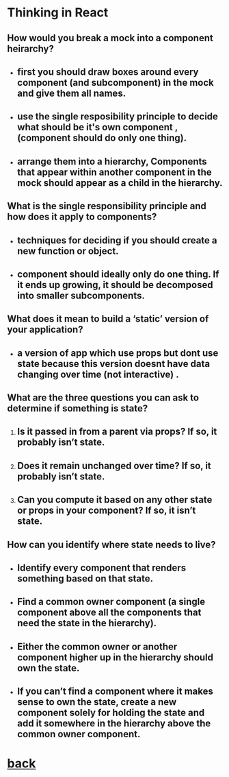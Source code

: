 # Thinking in React

## How would you break a mock into a component heirarchy?
+ ## first you should  draw boxes around every component (and subcomponent) in the mock and give them all names.
+ ## use the single resposibility principle to decide what should be it's own component , (component should do only one thing).
+ ## arrange them into a hierarchy, Components that appear within another component in the mock should appear as a child in the hierarchy.


## What is the single responsibility principle and how does it apply to components?
+ ## techniques for deciding if you should create a new function or object.
+ ## component should ideally only do one thing. If it ends up growing, it should be decomposed into smaller subcomponents.


## What does it mean to build a ‘static’ version of your application?
+ ## a version of app which use props but dont use state because this version doesnt have data changing over time (not interactive) .

## What are the three questions you can ask to determine if something is state?
1. ## Is it passed in from a parent via props? If so, it probably isn’t state.
2. ## Does it remain unchanged over time? If so, it probably isn’t state.
3. ## Can you compute it based on any other state or props in your component? If so, it isn’t state.

## How can you identify where state needs to live?
+ ## Identify every component that renders something based on that state.
+ ## Find a common owner component (a single component above all the components that need the state in the hierarchy).
+ ## Either the common owner or another component higher up in the hierarchy should own the state.
+ ## If you can’t find a component where it makes sense to own the state, create a new component solely for holding the state and add it somewhere in the hierarchy above the common owner component.






# [back](../README.md)
